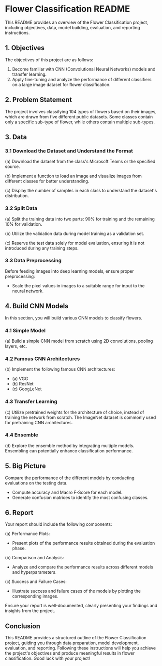 # Flower Classification README

This README provides an overview of the Flower Classification project, including objectives, data, model building, evaluation, and reporting instructions.

## 1. Objectives
The objectives of this project are as follows:
1. Become familiar with CNN (Convolutional Neural Networks) models and transfer learning.
2. Apply fine-tuning and analyze the performance of different classifiers on a large image dataset for flower classification.

## 2. Problem Statement
The project involves classifying 104 types of flowers based on their images, which are drawn from five different public datasets. Some classes contain only a specific sub-type of flower, while others contain multiple sub-types.

## 3. Data
### 3.1 Download the Dataset and Understand the Format
(a) Download the dataset from the class's Microsoft Teams or the specified source.

(b) Implement a function to load an image and visualize images from different classes for better understanding.

(c) Display the number of samples in each class to understand the dataset's distribution.

### 3.2 Split Data
(a) Split the training data into two parts: 90% for training and the remaining 10% for validation.

(b) Utilize the validation data during model training as a validation set.

(c) Reserve the test data solely for model evaluation, ensuring it is not introduced during any training steps.

### 3.3 Data Preprocessing
Before feeding images into deep learning models, ensure proper preprocessing:

- Scale the pixel values in images to a suitable range for input to the neural network.

## 4. Build CNN Models
In this section, you will build various CNN models to classify flowers.

### 4.1 Simple Model
(a) Build a simple CNN model from scratch using 2D convolutions, pooling layers, etc.

### 4.2 Famous CNN Architectures
(b) Implement the following famous CNN architectures:
- (a) VGG
- (b) ResNet
- (c) GoogLeNet

### 4.3 Transfer Learning
(c) Utilize pretrained weights for the architecture of choice, instead of training the network from scratch. The ImageNet dataset is commonly used for pretraining CNN architectures.

### 4.4 Ensemble
(d) Explore the ensemble method by integrating multiple models. Ensembling can potentially enhance classification performance.

## 5. Big Picture
Compare the performance of the different models by conducting evaluations on the testing data.

- Compute accuracy and Macro F-Score for each model.
- Generate confusion matrices to identify the most confusing classes.

## 6. Report
Your report should include the following components:

(a) Performance Plots:
- Present plots of the performance results obtained during the evaluation phase.

(b) Comparison and Analysis:
- Analyze and compare the performance results across different models and hyperparameters.

(c) Success and Failure Cases:
- Illustrate success and failure cases of the models by plotting the corresponding images.

Ensure your report is well-documented, clearly presenting your findings and insights from the project.

## Conclusion
This README provides a structured outline of the Flower Classification project, guiding you through data preparation, model development, evaluation, and reporting. Following these instructions will help you achieve the project's objectives and produce meaningful results in flower classification. Good luck with your project!
